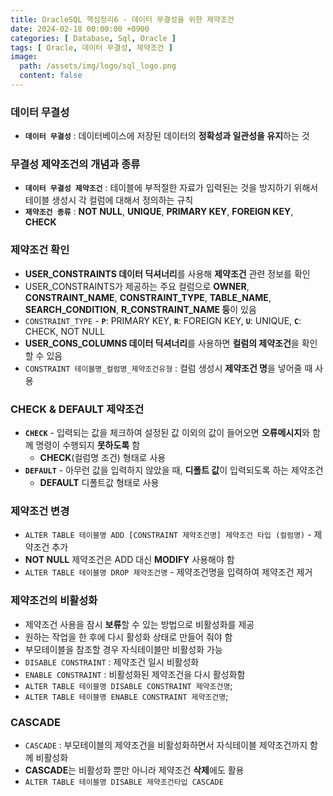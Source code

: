 ```yaml
---
title: OracleSQL 핵심정리6 - 데이터 무결성을 위한 제약조건
date: 2024-02-18 00:00:00 +0900
categories: [ Database, Sql, Oracle ]
tags: [ Oracle, 데이터 무결성, 제약조건 ]
image:
  path: /assets/img/logo/sql_logo.png
  content: false
---
```


### **데이터 무결성**

- **`데이터 무결성`** : 데이터베이스에 저장된 데이터의 **정확성과 일관성을 유지**하는 것

### **무결성 제약조건의 개념과 종류**

- **`데이터 무결성 제약조건`** : 테이블에 부적절한 자료가 입력된는 것을 방지하기 위해서 테이블 생성시 각 컬럼에 대해서 정의하는 규칙
- **`제약조건 종류`** : **NOT NULL**, **UNIQUE**, **PRIMARY KEY**, **FOREIGN KEY**, **CHECK**

### **제약조건 확인**

- **USER_CONSTRAINTS 데이터 딕셔너리**를 사용해 **제약조건** 관련 정보를 확인
- USER_CONSTRAINTS가 제공하는 주요 컬럼으로 **OWNER**, **CONSTRAINT_NAME**, **CONSTRAINT_TYPE**, **TABLE_NAME**,
  **SEARCH_CONDITION**, **R_CONSTRAINT_NAME 등**이 있음
- `CONSTRAINT_TYPE` - **`P`**: PRIMARY KEY, **`R`**: FOREIGN KEY, **`U`**: UNIQUE, **`C`**: CHECK, NOT NULL
- **USER_CONS_COLUMNS 데이터 딕셔너리**를 사용하면 **컬럼의 제약조건**을 확인할 수 있음
- `CONSTRAINT 테이블명_컬럼명_제약조건유형` : 컬럼 생성시 **제약조건 명**을 넣어줄 때 사용

### **CHECK & DEFAULT 제약조건**

- **`CHECK`** - 입력되는 값을 체크하여 설정된 값 이외의 값이 들어오면 **오류메시지**와 함께 명령이 수행되지 **못하도록** 함
  - **CHECK**(컬럼명 조건) 형태로 사용
- **`DEFAULT`** - 아무런 값을 입력하지 않았을 때, **디폴트 값**이 입력되도록 하는 제약조건
  - **DEFAULT** 디폴트값 형태로 사용

### **제약조건 변경**

- `ALTER TABLE 테이블명 ADD [CONSTRAINT 제약조건명] 제약조건 타입 (컬럼명)` - 제약조건 추가
- **NOT NULL** 제약조건은 ADD 대신 **MODIFY** 사용해야 함
- `ALTER TABLE 테이블명 DROP 제약조건명` - 제약조건명을 입력하여 제약조건 제거

### **제약조건의 비활성화**

- 제약조건 사용을 잠시 **보류**할 수 있는 방법으로 비활성화를 제공
- 원하는 작업을 한 후에 다시 활성화 상태로 만들어 줘야 함
- 부모테이블을 참조할 경우 자식테이블만 비활성화 가능
- `DISABLE CONSTRAINT` : 제약조건 일시 비활성화
- `ENABLE CONSTRAINT` : 비활성화된 제약조건을 다시 활성화함
- `ALTER TABLE 테이블명 DISABLE CONSTRAINT 제약조건명`;
- `ALTER TABLE 테이블명 ENABLE CONSTRAINT 제약조건명`;

### **CASCADE**

- `CASCADE` : 부모테이블의 제약조건을 비활성화하면서 자식테이블 제약조건까지 함께 비활성화
- **CASCADE**는 비활성화 뿐만 아니라 제약조건 **삭제**에도 활용
- `ALTER TABLE 테이블명 DISABLE 제약조건타입 CASCADE`
